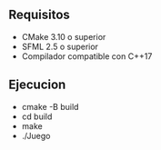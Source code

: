 ## Requisitos

- CMake 3.10 o superior
- SFML 2.5 o superior
- Compilador compatible con C++17

## Ejecucion
- cmake -B build
- cd build
- make
- ./Juego
